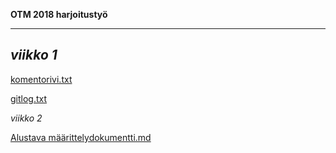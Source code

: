 **OTM 2018 harjoitustyö**

------------------------------

*viikko 1*
------
[komentorivi.txt](https://github.com/matiasja/otm-harjoitustyo/blob/master/laskarit/viikko1/komentorivi.txt) 

[gitlog.txt](https://github.com/matiasja/otm-harjoitustyo/blob/master/laskarit/viikko1/gitlog.txt)

*viikko 2*

[Alustava määrittelydokumentti.md](https://github.com/matiasja/otm-harjoitustyo/blob/master/dokumentointi/alustava%20m%C3%A4%C3%A4rittelydokumentti.md)
